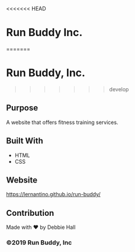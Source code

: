 <<<<<<< HEAD
# Run Buddy Inc.
=======
# Run Buddy, Inc.
>>>>>>> develop

## Purpose
A website that offers fitness training services.

## Built With
* HTML
* CSS

## Website
https://lernantino.github.io/run-buddy/

## Contribution
Made with ❤️ by Debbie Hall

### ©️2019 Run Buddy, Inc 
